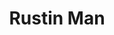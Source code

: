 ---
title: "Rustin Man"
summary: ""
image: "rustin-man.jpg"
apple_music_artist_url: "https://music.apple.com/gb/artist/rustin-man/5544688"
---